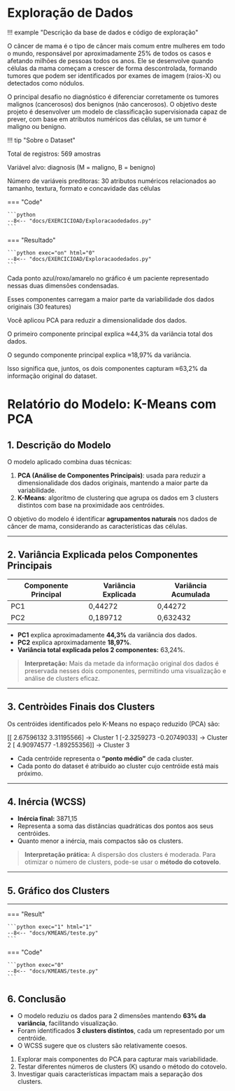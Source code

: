 # Exploração de Dados

!!! example "Descrição da base de dados e código de exploração"

O câncer de mama é o tipo de câncer mais comum entre mulheres em todo o mundo, responsável por aproximadamente 25% de todos os casos e afetando milhões de pessoas todos os anos. Ele se desenvolve quando células da mama começam a crescer de forma descontrolada, formando tumores que podem ser identificados por exames de imagem (raios-X) ou detectados como nódulos.

O principal desafio no diagnóstico é diferenciar corretamente os tumores malignos (cancerosos) dos benignos (não cancerosos). O objetivo deste projeto é desenvolver um modelo de classificação supervisionada capaz de prever, com base em atributos numéricos das células, se um tumor é maligno ou benigno.

!!! tip "Sobre o Dataset"

Total de registros: 569 amostras

Variável alvo: diagnosis (M = maligno, B = benigno)

Número de variáveis preditoras: 30 atributos numéricos relacionados ao tamanho, textura, formato e concavidade das células


=== "Code"

    ```python
    --8<-- "docs/EXERCICIOAD/Exploracaodedados.py"
    ``` 
=== "Resultado"

    ```python exec="on" html="0"
    --8<-- "docs/EXERCICIOAD/Exploracaodedados.py"
    ```





Cada ponto azul/roxo/amarelo no gráfico é um paciente representado nessas duas dimensões condensadas.

Esses componentes carregam a maior parte da variabilidade dos dados originais (30 features)

Você aplicou PCA para reduzir a dimensionalidade dos dados.

O primeiro componente principal explica ≈44,3% da variância total dos dados.

O segundo componente principal explica ≈18,97% da variância.

Isso significa que, juntos, os dois componentes capturam ≈63,2% da informação original do dataset.

# Relatório do Modelo: K-Means com PCA

## 1. Descrição do Modelo
O modelo aplicado combina duas técnicas:

1. **PCA (Análise de Componentes Principais)**: usada para reduzir a dimensionalidade dos dados originais, mantendo a maior parte da variabilidade.  
2. **K-Means**: algoritmo de clustering que agrupa os dados em 3 clusters distintos com base na proximidade aos centróides.

O objetivo do modelo é identificar **agrupamentos naturais** nos dados de câncer de mama, considerando as características das células.

---

## 2. Variância Explicada pelos Componentes Principais

| Componente Principal | Variância Explicada | Variância Acumulada |
|---------------------|-------------------|-------------------|
| PC1                 | 0,44272           | 0,44272           |
| PC2                 | 0,189712          | 0,632432          |

- **PC1** explica aproximadamente **44,3%** da variância dos dados.  
- **PC2** explica aproximadamente **18,97%**.  
- **Variância total explicada pelos 2 componentes:** 63,24%.  


> **Interpretação:** Mais da metade da informação original dos dados é preservada nesses dois componentes, permitindo uma visualização e análise de clusters eficaz.

---

## 3. Centròides Finais dos Clusters

Os centróides identificados pelo K-Means no espaço reduzido (PCA) são:

[[ 2.67596132 3.31195566] → Cluster 1
[-2.3259273 -0.20749033] → Cluster 2
[ 4.90974577 -1.89255356]] → Cluster 3


- Cada centróide representa o **“ponto médio”** de cada cluster.  
- Cada ponto do dataset é atribuído ao cluster cujo centróide está mais próximo.

---

## 4. Inércia (WCSS)

- **Inércia final:** 3871,15  
- Representa a soma das distâncias quadráticas dos pontos aos seus centróides.  
- Quanto menor a inércia, mais compactos são os clusters.

> **Interpretação prática:** A dispersão dos clusters é moderada. Para otimizar o número de clusters, pode-se usar o **método do cotovelo**.

---

## 5. Gráfico dos Clusters


---

=== "Result"

    ```python exec="1" html="1"
    --8<-- "docs/KMEANS/teste.py"
    ```

=== "Code"

    ```python exec="0"
    --8<-- "docs/KMEANS/teste.py"
    ```


## 6. Conclusão

- O modelo reduziu os dados para 2 dimensões mantendo **63% da variância**, facilitando visualização.  
- Foram identificados **3 clusters distintos**, cada um representado por um centróide.  
- O WCSS sugere que os clusters são relativamente coesos.


1. Explorar mais componentes do PCA para capturar mais variabilidade.  
2. Testar diferentes números de clusters (K) usando o método do cotovelo.  
3. Investigar quais características impactam mais a separação dos clusters.
